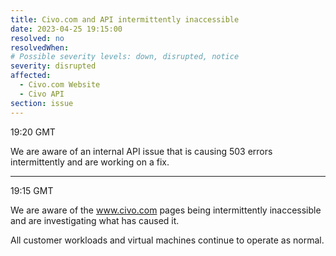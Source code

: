 ```yaml
---
title: Civo.com and API intermittently inaccessible
date: 2023-04-25 19:15:00
resolved: no
resolvedWhen:
# Possible severity levels: down, disrupted, notice
severity: disrupted
affected:
  - Civo.com Website
  - Civo API
section: issue
---
```


19:20 GMT

We are aware of an internal API issue that is causing 503 errors intermittently and are working on a fix.

---

19:15 GMT

We are aware of the www.civo.com pages being intermittently inaccessible and are investigating what has caused it.

All customer workloads and virtual machines continue to operate as normal. 
